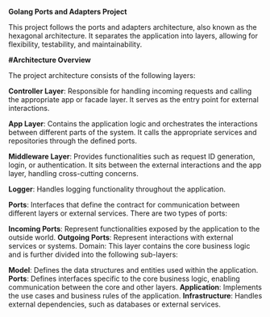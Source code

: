 **Golang Ports and Adapters Project**


This project follows the ports and adapters architecture, also known as the hexagonal architecture. It separates the application into layers, allowing for flexibility, testability, and maintainability.

**#Architecture Overview**

The project architecture consists of the following layers:

**Controller Layer**: Responsible for handling incoming requests and calling the appropriate app or facade layer. It serves as the entry point for external interactions.

**App Layer**: Contains the application logic and orchestrates the interactions between different parts of the system. It calls the appropriate services and repositories through the defined ports.

**Middleware Layer**: Provides functionalities such as request ID generation, login, or authentication. It sits between the external interactions and the app layer, handling cross-cutting concerns.

**Logger**: Handles logging functionality throughout the application.

**Ports**: Interfaces that define the contract for communication between different layers or external services. There are two types of ports:

**Incoming Ports**: Represent functionalities exposed by the application to the outside world.
**Outgoing Ports**: Represent interactions with external services or systems.
Domain: This layer contains the core business logic and is further divided into the following sub-layers:

**Model**: Defines the data structures and entities used within the application.
**Ports**: Defines interfaces specific to the core business logic, enabling communication between the core and other layers.
**Application**: Implements the use cases and business rules of the application.
**Infrastructure**: Handles external dependencies, such as databases or external services.
